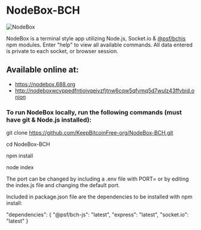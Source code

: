 # NodeBox-BCH

![NodeBox](https://keepbitcoinfree.org/wp-content/uploads/2019/11/NodeBox-logo.png)

NodeBox is a terminal style app utilizing Node.js, Socket.io & [@psf/bchjs](https://www.npmjs.com/package/@psf/bch-js) npm modules. Enter "help" to view all available commands. All data entered is private to each socket, or browser session.

## Available online at:
- https://nodebox.688.org
- http://nodeboxwcvppedfntioivqeiyzfjtnw6cqw5qfvmq5d7wulz43ffvbid.onion

### To run NodeBox locally, run the following commands (must have git & Node.js installed):

git clone https://github.com/KeepBitcoinFree-org/NodeBox-BCH.git

cd NodeBox-BCH

npm install

node index

The port can be changed by including a .env file with PORT= or by editing the index.js file and changing the default port.

Included in package.json file are the dependencies to be installed with npm install:

  "dependencies": {
    "@psf/bch-js": "latest",
    "express": "latest",
    "socket.io": "latest" 
  }
